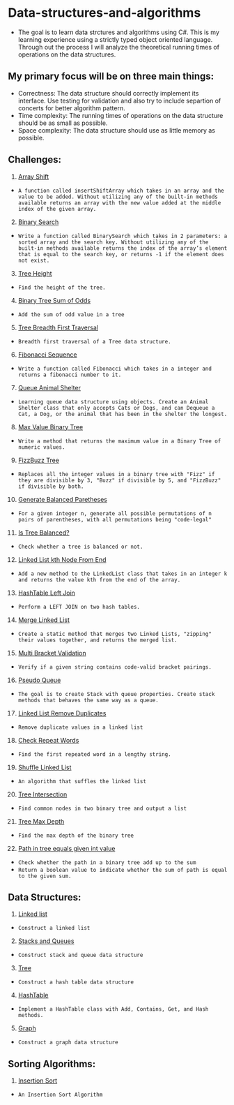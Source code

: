 # Data-structures-and-algorithms

* The goal is to learn data strctures and algorithms using C#. This is my learning experience using a strictly typed object oriented language. Through out the process I will analyze the theoretical running times of operations on the data structures.

## My primary focus will be on three main things:
* Correctness: The data structure should correctly implement its interface. Use testing for validation and also try to include separtion of concerts for better algorithm pattern. 
* Time complexity: The running times of operations on the data structure should be as small as possible.
* Space complexity: The data structure should use as little memory as possible.

## Challenges:

1. [Array Shift](Challenges/ArrayShift)
- `A function called insertShiftArray which takes in an array and the value to be added. Without utilizing any of the built-in methods available returns an array with the new value added at the middle index of the given array.`

2. [Binary Search](Challenges/BinarySearch)
- `Write a function called BinarySearch which takes in 2 parameters: a sorted array and the search key. Without utilizing any of the built-in methods available returns the index of the array’s element that is equal to the search key, or returns -1 if the element does not exist.`

3. [Tree Height](Challenges/BinaryTreeHeight)
- `Find the height of the tree.`

4. [Binary Tree Sum of Odds](Challenges/BinaryTreeSumOfOdds)
- `Add the sum of odd value in a tree`

5. [Tree Breadth First Traversal](Challenges/BreadthFirstSearch)
- `Breadth first traversal of a Tree data structure.`

6. [Fibonacci Sequence](Challenges/Fibonacci)
- `Write a function called Fibonacci which takes in a integer and returns a fibonacci number to it.`

7. [Queue Animal Shelter](Challenges/FifoAnimalShelter)
- `Learning queue data structure using objects. Create an Animal Shelter class that only accepts Cats or Dogs, and can Dequeue a Cat, a Dog, or the animal that has been in the shelter the longest.`

8. [Max Value Binary Tree](Challenges/FindMaxValueBinaryTree)
- `Write a method that returns the maximum value in a Binary Tree of numeric values.`

9. [FizzBuzz Tree](Challenges/FizzBuzzTree)
- `Replaces all the integer values in a binary tree with "Fizz" if they are divisible by 3, "Buzz" if divisible by 5, and "FizzBuzz" if divisible by both.`

10. [Generate Balanced Paretheses](Challenges/GenerateBalancedParethesesCombinations/BalancedParenthe)
- `For a given integer n, generate all possible permutations of n pairs of parentheses, with all permutations being "code-legal"`

11. [Is Tree Balanced?](Challenges/IsBinaryTreeBalanced)
- `Check whether a tree is balanced or not.`

12. [Linked List kth Node From End](Challenges/KthNodeFromEnd)
- `Add a new method to the LinkedList class that takes in an integer k and returns the value kth from the end of the array.`

13. [HashTable Left Join](Challenges/LeftJoin)
- `Perform a LEFT JOIN on two hash tables.`

14. [Merge Linked List](Challenges/MergeLinkedList)
- `Create a static method that merges two Linked Lists, "zipping" their values together, and returns the merged list.`

15. [Multi Bracket Validation](Challenges/MultiBracketValidation)
- `Verify if a given string contains code-valid bracket pairings.`

16. [Pseudo Queue](Challenges/PseudoQueue)
- `The goal is to create Stack with queue properties. Create stack methods that behaves the same way as a queue.`

17. [Linked List Remove Duplicates](Challenges/RemoveDuplicatesLinkedList)
- `Remove duplicate values in a linked list`

18. [Check Repeat Words](Challenges/RepeatWord)
- `Find the first repeated word in a lengthy string.`

19. [Shuffle Linked List](Challenges/ShuffleLinkedList)
- `An algorithm that suffles the linked list`

20. [Tree Intersection](Challenges/TreeIntersection)
- `Find common nodes in two binary tree and output a list`

21. [Tree Max Depth](Challenges/MaxDepthBinaryTree)
- `Find the max depth of the binary tree`

22. [Path in tree equals given int value](Challenges/HasPathSum)
- `Check whether the path in a binary tree add up to the sum`
- `Return a boolean value to indicate whether the sum of path is equal to the given sum.` 

## Data Structures:
1. [Linked list](Data-Structures/LinkedList)
- `Construct a linked list`

2. [Stacks and Queues](Data-Structures/StacksAndQueues)
- `Construct stack and queue data structure`

3. [Tree](Data-Structures/tree)
- `Construct a hash table data structure`

4. [HashTable](Data-Structures/Hashtables)
- `Implement a HashTable class with Add, Contains, Get, and Hash methods. `

5. [Graph](Data-Structures/Graph)
- `Construct a graph data structure`

## Sorting Algorithms:

1. [Insertion Sort](Sorting_Algorithms/InsertionSort)
- `An Insertion Sort Algorithm`

